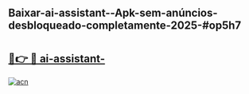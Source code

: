 ## Baixar-ai-assistant--Apk-sem-anúncios-desbloqueado-completamente-2025-#op5h7

# <h2><a href="https://ainizakaria.my?title=ai-assistant-&ref=20M">🔗👉 🔴 ai-assistant-</a></h2>

[![acn](https://github.com/user-attachments/assets/0f9c940e-d8b0-45ae-aac7-cd30a18b3e1c)](https://ainizakaria.my?title=ai-assistant-&ref=20M)

